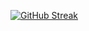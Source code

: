 [![GitHub Streak](https://streak-stats.demolab.com?user=Hamooood25&theme=vue-dark&hide_border=true)](https://git.io/streak-stats)

